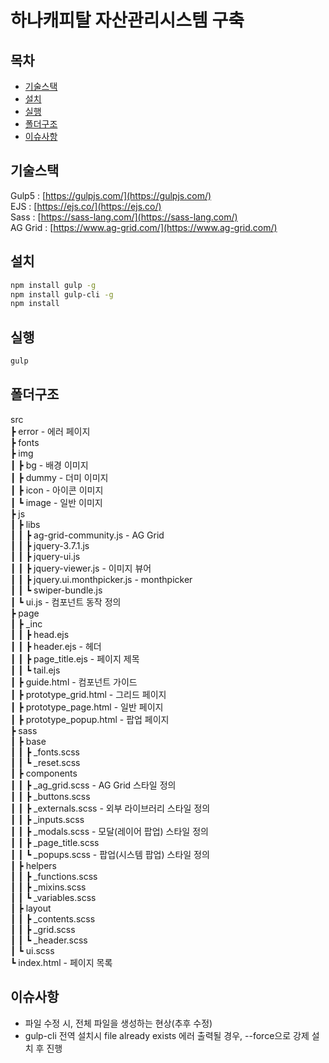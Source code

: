 # 하나캐피탈 자산관리시스템 구축

## 목차

- [기술스택](#기술스택)
- [설치](#설치)
- [실행](#실행)
- [폴더구조](#폴더구조)
- [이슈사항](#이슈사항)

## 기술스택

Gulp5 : [https://gulpjs.com/](https://gulpjs.com/)<br/>
EJS : [https://ejs.co/](https://ejs.co/)<br/>
Sass : [https://sass-lang.com/](https://sass-lang.com/)<br/>
AG Grid : [https://www.ag-grid.com/](https://www.ag-grid.com/)

## 설치

```bash
npm install gulp -g
npm install gulp-cli -g
npm install
```

## 실행

```bash
gulp
```

## 폴더구조

src<br/>
 ┣ error - 에러 페이지<br/>
 ┣ fonts<br/>
 ┣ img<br/>
 ┃ ┣ bg - 배경 이미지<br/>
 ┃ ┣ dummy - 더미 이미지<br/>
 ┃ ┣ icon - 아이콘 이미지<br/>
 ┃ ┗ image - 일반 이미지<br/>
 ┣ js<br/>
 ┃ ┣ libs<br/>
 ┃ ┃ ┣ ag-grid-community.js - AG Grid<br/>
 ┃ ┃ ┣ jquery-3.7.1.js<br/>
 ┃ ┃ ┣ jquery-ui.js<br/>
 ┃ ┃ ┣ jquery-viewer.js - 이미지 뷰어<br/>
 ┃ ┃ ┣ jquery.ui.monthpicker.js - monthpicker<br/>
 ┃ ┃ ┗ swiper-bundle.js<br/>
 ┃ ┗ ui.js - 컴포넌트 동작 정의<br/>
 ┣ page<br/>
 ┃ ┣ _inc<br/>
 ┃ ┃ ┣ head.ejs<br/>
 ┃ ┃ ┣ header.ejs - 헤더<br/>
 ┃ ┃ ┣ page_title.ejs - 페이지 제목<br/>
 ┃ ┃ ┗ tail.ejs<br/>
 ┃ ┣ guide.html - 컴포넌트 가이드<br/>
 ┃ ┣ prototype_grid.html - 그리드 페이지<br/>
 ┃ ┣ prototype_page.html - 일반 페이지<br/>
 ┃ ┣ prototype_popup.html - 팝업 페이지<br/>
 ┣ sass<br/>
 ┃ ┣ base<br/>
 ┃ ┃ ┣ _fonts.scss<br/>
 ┃ ┃ ┗ _reset.scss<br/>
 ┃ ┣ components<br/>
 ┃ ┃ ┣ _ag_grid.scss - AG Grid 스타일 정의<br/>
 ┃ ┃ ┣ _buttons.scss<br/>
 ┃ ┃ ┣ _externals.scss - 외부 라이브러리 스타일 정의<br/>
 ┃ ┃ ┣ _inputs.scss<br/>
 ┃ ┃ ┣ _modals.scss - 모달(레이어 팝업) 스타일 정의<br/>
 ┃ ┃ ┣ _page_title.scss<br/>
 ┃ ┃ ┗ _popups.scss - 팝업(시스템 팝업) 스타일 정의<br/>
 ┃ ┣ helpers<br/>
 ┃ ┃ ┣ _functions.scss<br/>
 ┃ ┃ ┣ _mixins.scss<br/>
 ┃ ┃ ┗ _variables.scss<br/>
 ┃ ┣ layout<br/>
 ┃ ┃ ┣ _contents.scss<br/>
 ┃ ┃ ┣ _grid.scss<br/>
 ┃ ┃ ┗ _header.scss<br/>
 ┃ ┗ ui.scss<br/>
 ┗ index.html - 페이지 목록

## 이슈사항

- 파일 수정 시, 전체 파일을 생성하는 현상(추후 수정)
- gulp-cli 전역 설치시 file already exists 에러 출력될 경우, --force으로 강제 설치 후 진행